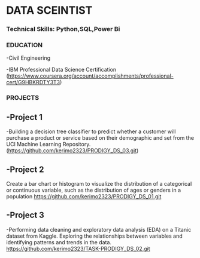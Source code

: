 # DATA SCEINTIST

### Technical Skills: Python,SQL,Power Bi

### EDUCATION
   -Civil Engineering
   
   -IBM Professional Data Science Certification
    (https://www.coursera.org/account/accomplishments/professional-cert/G9HBKRDTY3T3)

### PROJECTS

  ## -Project 1
  -Building a decision tree classifier to predict whether a customer will purchase a product or service based on their demographic and set from the UCI Machine Learning Repository. 
   (https://github.com/kerimo2323/PRODIGY_DS_03.git)
  ## -Project 2
  Create a bar chart or histogram to visualize the distribution of a categorical or continuous variable, such as the distribution of ages or genders in a population
  https://github.com/kerimo2323/PRODIGY_DS_01.git
  ## -Project 3
   -Performing data cleaning and exploratory data analysis (EDA) on a Titanic dataset from Kaggle. Exploring the relationships between variables and identifying patterns and trends in the data.
   https://github.com/kerimo2323/TASK-PRODIGY_DS_02.git
  

